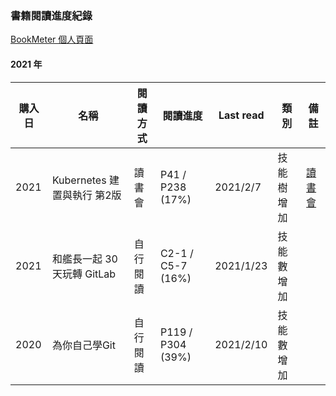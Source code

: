 ### 書籍閱讀進度紀錄

[BookMeter 個人頁面](https://bookmeter.com/users/1218380)

#### 2021 年

| 購入日      | 名稱                      | 閱讀方式    | 閱讀進度           | Last read | 類別      | 備註                                                   |
| ---------- | ------------------------ | ---------  | ----------------- | --------- |-------- | -------------------------------------------------------|
| 2021       | Kubernetes 建置與執行 第2版 | 讀書會     | P41 / P238 (17%)  | 2021/2/7 | 技能樹增加 | [讀書會](https://github.com/sakanamax/SA_dockerReading) |
| 2021       | 和艦長一起 30 天玩轉 GitLab | 自行閱讀    | C2-1 / C5-7 (16%) | 2021/1/23 | 技能數增加 |                                                       |
| 2020       | 為你自己學Git              | 自行閱讀    | P119 / P304 (39%) | 2021/2/10 | 技能數增加 |                                                       |